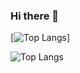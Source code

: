### Hi there 👋
  
[![Top Langs](https://github-readme-stats.vercel.app/api/top-langs/?username=ib8z)]

![Top Langs](https://github-readme-stats.vercel.app/api/top-langs/?username=ib8z&theme=tokyonight)
